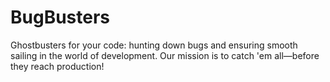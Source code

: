 # BugBusters
Ghostbusters for your code: hunting down bugs and ensuring smooth sailing in the world of development. Our mission is to catch 'em all—before they reach production!
